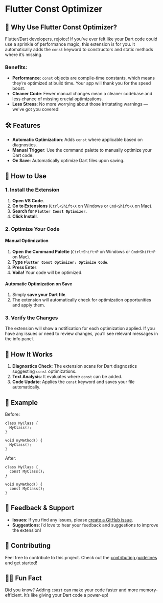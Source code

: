 # Flutter Const Optimizer

## 🚀 Why Use Flutter Const Optimizer?

Flutter/Dart developers, rejoice! If you've ever felt like your Dart code could use a sprinkle of performance magic, this extension is for you. It automatically adds the `const` keyword to constructors and static methods where it’s missing.

### Benefits:
- **Performance**: `const` objects are compile-time constants, which means they’re optimized at build time. Your app will thank you for the speed boost.
- **Cleaner Code**: Fewer manual changes mean a cleaner codebase and less chance of missing crucial optimizations.
- **Less Stress**: No more worrying about those irritatating warnings — we’ve got you covered!

## 🛠️ Features

- **Automatic Optimization**: Adds `const` where applicable based on diagnostics.
- **Manual Trigger**: Use the command palette to manually optimize your Dart code.
- **On Save**: Automatically optimize Dart files upon saving.

## 🚀 How to Use

### 1. **Install the Extension**

1. **Open VS Code**.
2. **Go to Extensions** (`Ctrl+Shift+X` on Windows or `Cmd+Shift+X` on Mac).
3. **Search for `Flutter Const Optimizer`**.
4. **Click Install**.

### 2. **Optimize Your Code**

#### **Manual Optimization**

1. **Open the Command Palette** (`Ctrl+Shift+P` on Windows or `Cmd+Shift+P` on Mac).
2. **Type `Flutter Const Optimizer: Optimize Code`**.
3. **Press Enter**.
4. **Voila!** Your code will be optimized.

#### **Automatic Optimization on Save**

1. Simply **save your Dart file**.
2. The extension will automatically check for optimization opportunities and apply them.

### 3. **Verify the Changes**

The extension will show a notification for each optimization applied. If you have any issues or need to review changes, you’ll see relevant messages in the info panel.

## 🧩 How It Works

1. **Diagnostics Check**: The extension scans for Dart diagnostics suggesting `const` optimizations.
2. **Text Analysis**: It evaluates where `const` can be added.
3. **Code Update**: Applies the `const` keyword and saves your file automatically.

## 🎨 Example

Before:
```
class MyClass {
  MyClass();
}

void myMethod() {
  MyClass();
}
```


After:
```
class MyClass {
  const MyClass();
}

void myMethod() {
  const MyClass();
}
```

## 💬 Feedback & Support

- **Issues**: If you find any issues, please [create a GitHub issue](https://github.com/Prachi-Jamdade/flutter-const-optimizer-vsext/issues).
- **Suggestions**: I’d love to hear your feedback and suggestions to improve the extension!

## 🤖 Contributing

Feel free to contribute to this project. Check out the [contributing guidelines](https://github.com/Prachi-Jamdade/flutter-const-optimizer-vsext/blob/main/CONTRIBUTING.md) and get started!

## 🕵️‍♂️ Fun Fact

Did you know? Adding `const` can make your code faster and more memory-efficient. It’s like giving your Dart code a power-up!
